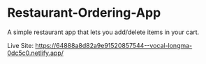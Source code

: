 # Restaurant-Ordering-App
A simple restaurant app that lets you add/delete items in your cart. 

Live Site:
https://64888a8d82a9e91520857544--vocal-longma-0dc5c0.netlify.app/
